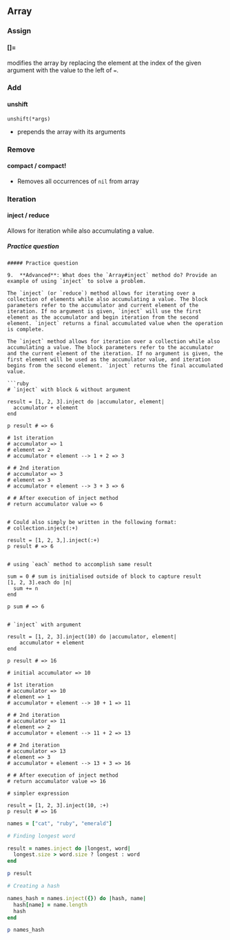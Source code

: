 
## Array

### Assign

#### []=

modifies the array by replacing the element at the index of the given argument with the value to the left of `=`.

### Add
#### unshift

`unshift(*args)`

- prepends the array with its arguments

### Remove

#### compact / compact!

- Removes all occurrences of `nil` from array

### Iteration

#### inject / reduce

Allows for iteration while also accumulating a value.

##### Practice question

```
##### Practice question

9.  ​**Advanced**​: What does the `Array#inject` method do? Provide an example of using `inject` to solve a problem.

The `inject` (or `reduce`) method allows for iterating over a collection of elements while also accumulating a value. The block parameters refer to the accumulator and current element of the iteration. If no argument is given, `inject` will use the first element as the accumulator and begin iteration from the second element. `inject` returns a final accumulated value when the operation is complete.

The `inject` method allows for iteration over a collection while also accumulating a value. The block parameters refer to the accumulator and the current element of the iteration. If no argument is given, the first element will be used as the accumulator value, and iteration begins from the second element. `inject` returns the final accumulated value.

```ruby
# `inject` with block & without argument

result = [1, 2, 3].inject do |accumulator, element|
  accumulator + element
end

p result # => 6

# 1st iteration
# accumulator => 1
# element => 2
# accumulator + element --> 1 + 2 => 3

# # 2nd iteration
# accumulator => 3
# element => 3
# accumulator + element --> 3 + 3 => 6

# # After execution of inject method
# return accumulator value => 6


# Could also simply be written in the following format:
# collection.inject(:+)

result = [1, 2, 3,].inject(:+)
p result # => 6


# using `each` method to accomplish same result

sum = 0 # sum is initialised outside of block to capture result
[1, 2, 3].each do |n|
  sum += n
end

p sum # => 6


# `inject` with argument

result = [1, 2, 3].inject(10) do |accumulator, element|
    accumulator + element
end

p result # => 16

# initial accumulator => 10

# 1st iteration
# accumulator => 10
# element => 1
# accumulator + element --> 10 + 1 => 11

# # 2nd iteration
# accumulator => 11
# element => 2
# accumulator + element --> 11 + 2 => 13

# # 2nd iteration
# accumulator => 13
# element => 3
# accumulator + element --> 13 + 3 => 16

# # After execution of inject method
# return accumulator value => 16

# simpler expression

result = [1, 2, 3].inject(10, :+)
p result # => 16
```

```ruby
names = ["cat", "ruby", "emerald"]

# Finding longest word

result = names.inject do |longest, word|
  longest.size > word.size ? longest : word
end

p result

# Creating a hash

names_hash = names.inject({}) do |hash, name|
  hash[name] = name.length
  hash
end

p names_hash
```


